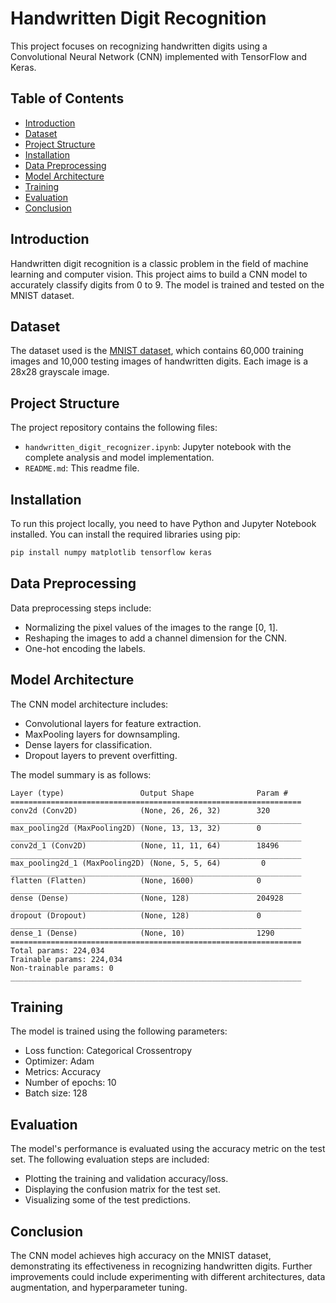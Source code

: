 
# Handwritten Digit Recognition

This project focuses on recognizing handwritten digits using a Convolutional Neural Network (CNN) implemented with TensorFlow and Keras.

## Table of Contents
- [Introduction](#introduction)
- [Dataset](#dataset)
- [Project Structure](#project-structure)
- [Installation](#installation)
- [Data Preprocessing](#data-preprocessing)
- [Model Architecture](#model-architecture)
- [Training](#training)
- [Evaluation](#evaluation)
- [Conclusion](#conclusion)


## Introduction
Handwritten digit recognition is a classic problem in the field of machine learning and computer vision. This project aims to build a CNN model to accurately classify digits from 0 to 9. The model is trained and tested on the MNIST dataset.

## Dataset
The dataset used is the [MNIST dataset](http://yann.lecun.com/exdb/mnist/), which contains 60,000 training images and 10,000 testing images of handwritten digits. Each image is a 28x28 grayscale image.

## Project Structure
The project repository contains the following files:

- `handwritten_digit_recognizer.ipynb`: Jupyter notebook with the complete analysis and model implementation.
- `README.md`: This readme file.

## Installation
To run this project locally, you need to have Python and Jupyter Notebook installed. You can install the required libraries using pip:

```bash
pip install numpy matplotlib tensorflow keras
```

## Data Preprocessing
Data preprocessing steps include:

- Normalizing the pixel values of the images to the range [0, 1].
- Reshaping the images to add a channel dimension for the CNN.
- One-hot encoding the labels.

## Model Architecture
The CNN model architecture includes:

- Convolutional layers for feature extraction.
- MaxPooling layers for downsampling.
- Dense layers for classification.
- Dropout layers to prevent overfitting.

The model summary is as follows:

```
Layer (type)                 Output Shape              Param #
=================================================================
conv2d (Conv2D)              (None, 26, 26, 32)        320
_________________________________________________________________
max_pooling2d (MaxPooling2D) (None, 13, 13, 32)        0
_________________________________________________________________
conv2d_1 (Conv2D)            (None, 11, 11, 64)        18496
_________________________________________________________________
max_pooling2d_1 (MaxPooling2D) (None, 5, 5, 64)         0
_________________________________________________________________
flatten (Flatten)            (None, 1600)              0
_________________________________________________________________
dense (Dense)                (None, 128)               204928
_________________________________________________________________
dropout (Dropout)            (None, 128)               0
_________________________________________________________________
dense_1 (Dense)              (None, 10)                1290
=================================================================
Total params: 224,034
Trainable params: 224,034
Non-trainable params: 0
_________________________________________________________________
```

## Training
The model is trained using the following parameters:

- Loss function: Categorical Crossentropy
- Optimizer: Adam
- Metrics: Accuracy
- Number of epochs: 10
- Batch size: 128

## Evaluation
The model's performance is evaluated using the accuracy metric on the test set. The following evaluation steps are included:

- Plotting the training and validation accuracy/loss.
- Displaying the confusion matrix for the test set.
- Visualizing some of the test predictions.

## Conclusion
The CNN model achieves high accuracy on the MNIST dataset, demonstrating its effectiveness in recognizing handwritten digits. Further improvements could include experimenting with different architectures, data augmentation, and hyperparameter tuning.

